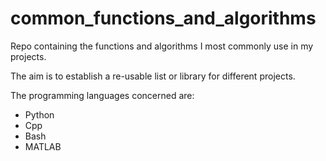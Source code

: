 # common_functions_and_algorithms
Repo containing the functions and algorithms I most commonly use in my projects.

The aim is to establish a re-usable list or library for different projects.

The programming languages concerned are:
* Python
* Cpp
* Bash
* MATLAB

